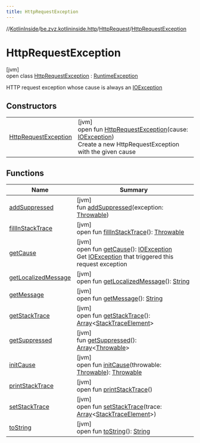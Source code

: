 ```yaml
---
title: HttpRequestException
---
```

//[KotlinInside](../../../../index.html)/[be.zvz.kotlininside.http](../../index.html)/[HttpRequest](../index.html)/[HttpRequestException](index.html)



# HttpRequestException



[jvm]\
open class [HttpRequestException](index.html) : [RuntimeException](https://docs.oracle.com/javase/7/docs/api/java/lang/RuntimeException.html)

HTTP request exception whose cause is always an [IOException](https://docs.oracle.com/javase/7/docs/api/java/io/IOException.html)



## Constructors


| | |
|---|---|
| [HttpRequestException](-http-request-exception.html) | [jvm]<br>open fun [HttpRequestException](-http-request-exception.html)(cause: [IOException](https://docs.oracle.com/javase/7/docs/api/java/io/IOException.html))<br>Create a new HttpRequestException with the given cause |


## Functions


| Name | Summary |
|---|---|
| [addSuppressed](index.html#-1898257014%2FFunctions%2F863300109) | [jvm]<br>fun [addSuppressed](index.html#-1898257014%2FFunctions%2F863300109)(exception: [Throwable](https://docs.oracle.com/javase/7/docs/api/java/lang/Throwable.html)) |
| [fillInStackTrace](index.html#-1207709164%2FFunctions%2F863300109) | [jvm]<br>open fun [fillInStackTrace](index.html#-1207709164%2FFunctions%2F863300109)(): [Throwable](https://docs.oracle.com/javase/7/docs/api/java/lang/Throwable.html) |
| [getCause](get-cause.html) | [jvm]<br>open fun [getCause](get-cause.html)(): [IOException](https://docs.oracle.com/javase/7/docs/api/java/io/IOException.html)<br>Get [IOException](https://docs.oracle.com/javase/7/docs/api/java/io/IOException.html) that triggered this request exception |
| [getLocalizedMessage](index.html#-2138642817%2FFunctions%2F863300109) | [jvm]<br>open fun [getLocalizedMessage](index.html#-2138642817%2FFunctions%2F863300109)(): [String](https://docs.oracle.com/javase/7/docs/api/java/lang/String.html) |
| [getMessage](index.html#1068546184%2FFunctions%2F863300109) | [jvm]<br>open fun [getMessage](index.html#1068546184%2FFunctions%2F863300109)(): [String](https://docs.oracle.com/javase/7/docs/api/java/lang/String.html) |
| [getStackTrace](index.html#-1238049138%2FFunctions%2F863300109) | [jvm]<br>open fun [getStackTrace](index.html#-1238049138%2FFunctions%2F863300109)(): [Array](https://kotlinlang.org/api/latest/jvm/stdlib/kotlin/-array/index.html)&lt;[StackTraceElement](https://docs.oracle.com/javase/7/docs/api/java/lang/StackTraceElement.html)&gt; |
| [getSuppressed](index.html#1678506999%2FFunctions%2F863300109) | [jvm]<br>fun [getSuppressed](index.html#1678506999%2FFunctions%2F863300109)(): [Array](https://kotlinlang.org/api/latest/jvm/stdlib/kotlin/-array/index.html)&lt;[Throwable](https://docs.oracle.com/javase/7/docs/api/java/lang/Throwable.html)&gt; |
| [initCause](index.html#-104903378%2FFunctions%2F863300109) | [jvm]<br>open fun [initCause](index.html#-104903378%2FFunctions%2F863300109)(throwable: [Throwable](https://docs.oracle.com/javase/7/docs/api/java/lang/Throwable.html)): [Throwable](https://docs.oracle.com/javase/7/docs/api/java/lang/Throwable.html) |
| [printStackTrace](index.html#-1357294889%2FFunctions%2F863300109) | [jvm]<br>open fun [printStackTrace](index.html#-1357294889%2FFunctions%2F863300109)() |
| [setStackTrace](index.html#-1146009933%2FFunctions%2F863300109) | [jvm]<br>open fun [setStackTrace](index.html#-1146009933%2FFunctions%2F863300109)(trace: [Array](https://kotlinlang.org/api/latest/jvm/stdlib/kotlin/-array/index.html)&lt;[StackTraceElement](https://docs.oracle.com/javase/7/docs/api/java/lang/StackTraceElement.html)&gt;) |
| [toString](index.html#1869833549%2FFunctions%2F863300109) | [jvm]<br>open fun [toString](index.html#1869833549%2FFunctions%2F863300109)(): [String](https://docs.oracle.com/javase/7/docs/api/java/lang/String.html) |

